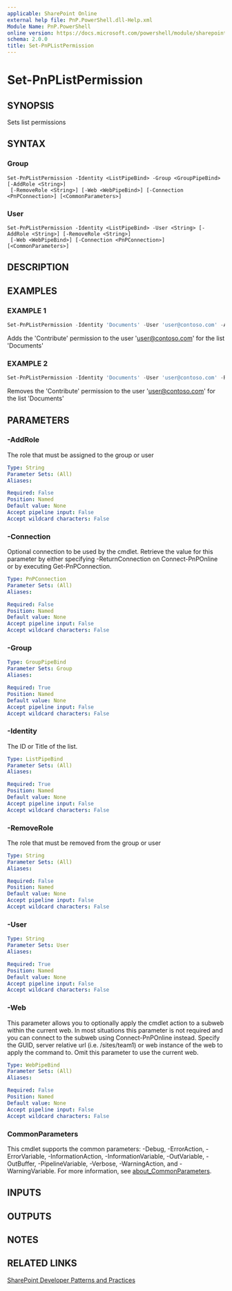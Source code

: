 ```yaml
---
applicable: SharePoint Online
external help file: PnP.PowerShell.dll-Help.xml
Module Name: PnP.PowerShell
online version: https://docs.microsoft.com/powershell/module/sharepoint-pnp/set-pnplistpermission
schema: 2.0.0
title: Set-PnPListPermission
---
```


# Set-PnPListPermission

## SYNOPSIS
Sets list permissions

## SYNTAX

### Group
```
Set-PnPListPermission -Identity <ListPipeBind> -Group <GroupPipeBind> [-AddRole <String>]
 [-RemoveRole <String>] [-Web <WebPipeBind>] [-Connection <PnPConnection>] [<CommonParameters>]
```

### User
```
Set-PnPListPermission -Identity <ListPipeBind> -User <String> [-AddRole <String>] [-RemoveRole <String>]
 [-Web <WebPipeBind>] [-Connection <PnPConnection>] [<CommonParameters>]
```

## DESCRIPTION

## EXAMPLES

### EXAMPLE 1
```powershell
Set-PnPListPermission -Identity 'Documents' -User 'user@contoso.com' -AddRole 'Contribute'
```

Adds the 'Contribute' permission to the user 'user@contoso.com' for the list 'Documents'

### EXAMPLE 2
```powershell
Set-PnPListPermission -Identity 'Documents' -User 'user@contoso.com' -RemoveRole 'Contribute'
```

Removes the 'Contribute' permission to the user 'user@contoso.com' for the list 'Documents'

## PARAMETERS

### -AddRole
The role that must be assigned to the group or user

```yaml
Type: String
Parameter Sets: (All)
Aliases:

Required: False
Position: Named
Default value: None
Accept pipeline input: False
Accept wildcard characters: False
```

### -Connection
Optional connection to be used by the cmdlet. Retrieve the value for this parameter by either specifying -ReturnConnection on Connect-PnPOnline or by executing Get-PnPConnection.

```yaml
Type: PnPConnection
Parameter Sets: (All)
Aliases:

Required: False
Position: Named
Default value: None
Accept pipeline input: False
Accept wildcard characters: False
```

### -Group

```yaml
Type: GroupPipeBind
Parameter Sets: Group
Aliases:

Required: True
Position: Named
Default value: None
Accept pipeline input: False
Accept wildcard characters: False
```

### -Identity
The ID or Title of the list.

```yaml
Type: ListPipeBind
Parameter Sets: (All)
Aliases:

Required: True
Position: Named
Default value: None
Accept pipeline input: False
Accept wildcard characters: False
```

### -RemoveRole
The role that must be removed from the group or user

```yaml
Type: String
Parameter Sets: (All)
Aliases:

Required: False
Position: Named
Default value: None
Accept pipeline input: False
Accept wildcard characters: False
```

### -User

```yaml
Type: String
Parameter Sets: User
Aliases:

Required: True
Position: Named
Default value: None
Accept pipeline input: False
Accept wildcard characters: False
```

### -Web
This parameter allows you to optionally apply the cmdlet action to a subweb within the current web. In most situations this parameter is not required and you can connect to the subweb using Connect-PnPOnline instead. Specify the GUID, server relative url (i.e. /sites/team1) or web instance of the web to apply the command to. Omit this parameter to use the current web.

```yaml
Type: WebPipeBind
Parameter Sets: (All)
Aliases:

Required: False
Position: Named
Default value: None
Accept pipeline input: False
Accept wildcard characters: False
```

### CommonParameters
This cmdlet supports the common parameters: -Debug, -ErrorAction, -ErrorVariable, -InformationAction, -InformationVariable, -OutVariable, -OutBuffer, -PipelineVariable, -Verbose, -WarningAction, and -WarningVariable. For more information, see [about_CommonParameters](http://go.microsoft.com/fwlink/?LinkID=113216).

## INPUTS

## OUTPUTS

## NOTES

## RELATED LINKS

[SharePoint Developer Patterns and Practices](https://aka.ms/sppnp)